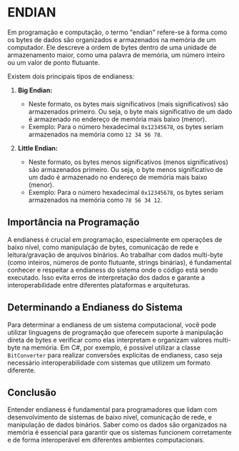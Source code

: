 # ENDIAN
Em programação e computação, o termo "endian" refere-se à forma como os bytes de dados são organizados e armazenados na memória de um computador. Ele descreve a ordem de bytes dentro de uma unidade de armazenamento maior, como uma palavra de memória, um número inteiro ou um valor de ponto flutuante.

Existem dois principais tipos de endianess:

1. **Big Endian:**
   - Neste formato, os bytes mais significativos (mais significativos) são armazenados primeiro. Ou seja, o byte mais significativo de um dado é armazenado no endereço de memória mais baixo (menor).
   - Exemplo: Para o número hexadecimal `0x12345678`, os bytes seriam armazenados na memória como `12 34 56 78`.

2. **Little Endian:**
   - Neste formato, os bytes menos significativos (menos significativos) são armazenados primeiro. Ou seja, o byte menos significativo de um dado é armazenado no endereço de memória mais baixo (menor).
   - Exemplo: Para o número hexadecimal `0x12345678`, os bytes seriam armazenados na memória como `78 56 34 12`.

## Importância na Programação
A endianess é crucial em programação, especialmente em operações de baixo nível, como manipulação de bytes, comunicação de rede e leitura/gravação de arquivos binários. Ao trabalhar com dados multi-byte (como inteiros, números de ponto flutuante, strings binárias), é fundamental conhecer e respeitar a endianess do sistema onde o código está sendo executado. Isso evita erros de interpretação dos dados e garante a interoperabilidade entre diferentes plataformas e arquiteturas.

## Determinando a Endianess do Sistema
Para determinar a endianess de um sistema computacional, você pode utilizar linguagens de programação que oferecem suporte à manipulação direta de bytes e verificar como elas interpretam e organizam valores multi-byte na memória. Em C#, por exemplo, é possível utilizar a classe `BitConverter` para realizar conversões explícitas de endianess, caso seja necessário interoperabilidade com sistemas que utilizem um formato diferente.

## Conclusão
Entender endianess é fundamental para programadores que lidam com desenvolvimento de sistemas de baixo nível, comunicação de rede, e manipulação de dados binários. Saber como os dados são organizados na memória é essencial para garantir que os sistemas funcionem corretamente e de forma interoperável em diferentes ambientes computacionais.